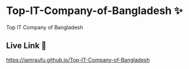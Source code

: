 # Top-IT-Company-of-Bangladesh ✨

Top IT Company of Bangladesh

## Live Link 🚀
https://iamraufu.github.io/Top-IT-Company-of-Bangladesh

